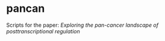 # pancan
Scripts for the paper: 
*Exploring the pan-cancer landscape of posttranscriptional regulation*
